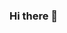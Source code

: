### Hi there 👋

<!--
**prasannan-robots/prasannan-robots** is a ✨ _special_ ✨ repository because its `README.md` (this file) appears on your GitHub profile.

Here are some ideas to get you started:
[![Prasanna's GitHub stats](https://github-readme-stats.vercel.app/api?username=prasannan-robots)](https://github.com/anuraghazra/github-readme-stats)

- 🔭 I’m currently working on OpenTeacher
- 🌱 I’m currently learning Flutter
- 👯 I’m looking to collaborate on ...
- 🤔 I’m looking for help with ...
- 💬 Ask me about Linux
- 📫 How to reach me on mail
- 😄 Pronouns: ...
- ⚡ Fun fact: I love cats
-->
